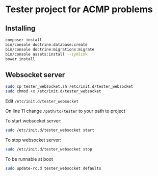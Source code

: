 # Tester project for ACMP problems

## Installing
```bash
composer install
bin/console doctrine:database:create
bin/console doctrine:migrations:migrate
bin/console assets:install --symlink
bower install
```

## Websocket server

```bash
sudo cp tester_websocket.sh /etc/init.d/tester_websocket
sudo chmod +x /etc/init.d/tester_websocket
```

Edit ```/etc/init.d/tester_websocket```

On line 11 change ```/path/to/tester``` to your path to project

To start websocket server:
```bash
sudo /etc/init.d/tester_websocket start
```
To stop websocket server:
```bash
sudo /etc/init.d/tester_websocket stop
```

To be runnable at boot
```bash
sudo update-rc.d tester_websocket defaults
```